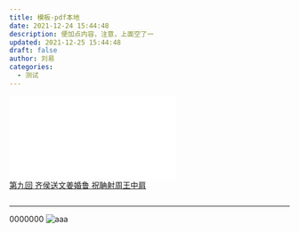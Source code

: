 ```yaml
---
title: 模板-pdf本地
date: 2021-12-24 15:44:48
description: 便加点内容，注意，上面空了一
updated: 2021-12-25 15:44:48
draft: false
author: 刘易
categories:
  - 测试
---
```


![ly](attachments/pdf/hello.pdf)  
<a  href="/myjs/pdfjs/web/viewer.html?file=/attachments/pdf/hello.pdf" target="_blank">第九回 齐侯送文姜婚鲁 祝聃射周王中肩</a>
<iframe src='/myjs/pdfjs/web/viewer.html?file=/attachments/pdf/hello.pdf' marginwidth="0" frameborder="no" scrolling="no"  style="padding: 0;width:0%;height: 0px;"></iframe>  

------  

0000000
![aaa](attachments/img/ly-20241129104118678.png)  

